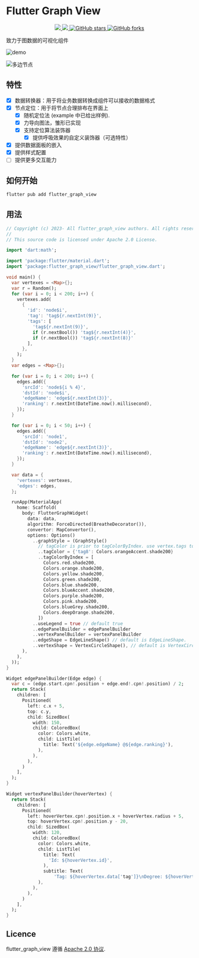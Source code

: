 
<!-- 
  Copyright (c) 2023- All flutter_graph_view authors. All rights reserved.

  This source code is licensed under Apache 2.0 License.
 -->

# Flutter Graph View

<p align="center">
  <a title="Pub" href="https://flame-engine.org" >
      <img src="https://img.shields.io/badge/Powered%20by-%F0%9F%94%A5-orange.svg" />
  </a>
  <a title="Powered by Flame" href="https://pub.flutter-io.cn/packages/flutter_graph_view" >
      <img src="https://img.shields.io/badge/Pub-v0.0.1+x-red?style=popout" />
  </a>
  <a href="https://github.com/dudu-ltd/flutter_graph_view/stargazers">
      <img src="https://img.shields.io/github/stars/dudu-ltd/flutter_graph_view" alt="GitHub stars" />
  </a>
  <a href="https://github.com/dudu-ltd/flutter_graph_view/network/members">
      <img src="https://img.shields.io/github/forks/dudu-ltd/flutter_graph_view" alt="GitHub forks" />
  </a>
</p>

致力于图数据的可视化组件

![demo](https://foruda.gitee.com/images/1674684822685415888/5033481e_1043207.png)

![多边节点](https://foruda.gitee.com/images/1675837598136195029/03b27259_1043207.png "屏幕截图")

## 特性

- [x] 数据转换器：用于将业务数据转换成组件可以接收的数据格式
- [x] 节点定位：用于将节点合理排布在界面上
  - [x] 随机定位法 (example 中已给出样例).
  - [x] 力导向图法，雏形已实现
  - [x] 支持定位算法装饰器
    - [x] 提供呼吸效果的自定义装饰器（可选特性）
- [x] 提供数据面板的嵌入
- [x] 提供样式配置
- [ ] 提供更多交互能力

## 如何开始

```sh
flutter pub add flutter_graph_view
```

## 用法

```dart
// Copyright (c) 2023- All flutter_graph_view authors. All rights reserved.
//
// This source code is licensed under Apache 2.0 License.

import 'dart:math';

import 'package:flutter/material.dart';
import 'package:flutter_graph_view/flutter_graph_view.dart';

void main() {
  var vertexes = <Map>{};
  var r = Random();
  for (var i = 0; i < 200; i++) {
    vertexes.add(
      {
        'id': 'node$i',
        'tag': 'tag${r.nextInt(9)}',
        'tags': [
          'tag${r.nextInt(9)}',
          if (r.nextBool()) 'tag${r.nextInt(4)}',
          if (r.nextBool()) 'tag${r.nextInt(8)}'
        ],
      },
    );
  }
  var edges = <Map>{};

  for (var i = 0; i < 200; i++) {
    edges.add({
      'srcId': 'node${i % 4}',
      'dstId': 'node$i',
      'edgeName': 'edge${r.nextInt(3)}',
      'ranking': r.nextInt(DateTime.now().millisecond),
    });
  }

  for (var i = 0; i < 50; i++) {
    edges.add({
      'srcId': 'node1',
      'dstId': 'node2',
      'edgeName': 'edge${r.nextInt(3)}',
      'ranking': r.nextInt(DateTime.now().millisecond),
    });
  }

  var data = {
    'vertexes': vertexes,
    'edges': edges,
  };

  runApp(MaterialApp(
    home: Scaffold(
      body: FlutterGraphWidget(
        data: data,
        algorithm: ForceDirected(BreatheDecorator()),
        convertor: MapConvertor(),
        options: Options()
          ..graphStyle = (GraphStyle()
            // tagColor is prior to tagColorByIndex. use vertex.tags to get color
            ..tagColor = {'tag8': Colors.orangeAccent.shade200}
            ..tagColorByIndex = [
              Colors.red.shade200,
              Colors.orange.shade200,
              Colors.yellow.shade200,
              Colors.green.shade200,
              Colors.blue.shade200,
              Colors.blueAccent.shade200,
              Colors.purple.shade200,
              Colors.pink.shade200,
              Colors.blueGrey.shade200,
              Colors.deepOrange.shade200,
            ])
          ..useLegend = true // default true
          ..edgePanelBuilder = edgePanelBuilder
          ..vertexPanelBuilder = vertexPanelBuilder
          ..edgeShape = EdgeLineShape() // default is EdgeLineShape.
          ..vertexShape = VertexCircleShape(), // default is VertexCircleShape.
      ),
    ),
  ));
}

Widget edgePanelBuilder(Edge edge) {
  var c = (edge.start.cpn!.position + edge.end!.cpn!.position) / 2;
  return Stack(
    children: [
      Positioned(
        left: c.x + 5,
        top: c.y,
        child: SizedBox(
          width: 150,
          child: ColoredBox(
            color: Colors.white,
            child: ListTile(
              title: Text('${edge.edgeName} @${edge.ranking}'),
            ),
          ),
        ),
      )
    ],
  );
}

Widget vertexPanelBuilder(hoverVertex) {
  return Stack(
    children: [
      Positioned(
        left: hoverVertex.cpn!.position.x + hoverVertex.radius + 5,
        top: hoverVertex.cpn!.position.y - 20,
        child: SizedBox(
          width: 120,
          child: ColoredBox(
            color: Colors.white,
            child: ListTile(
              title: Text(
                'Id: ${hoverVertex.id}',
              ),
              subtitle: Text(
                  'Tag: ${hoverVertex.data['tag']}\nDegree: ${hoverVertex.degree}'),
            ),
          ),
        ),
      )
    ],
  );
}

```

## Licence

flutter_graph_view 遵循 [Apache 2.0 协议](https://www.apache.org/licenses/LICENSE-2.0).
